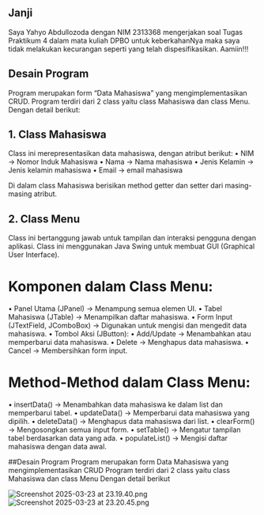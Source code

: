 ## Janji
Saya Yahyo Abdullozoda dengan NIM 2313368 mengerjakan soal Tugas Praktikum 4 
dalam mata kuliah DPBO untuk keberkahanNya maka saya tidak melakukan kecurangan 
seperti yang telah dispesifikasikan. Aamiin!!!

## Desain Program

Program merupakan form “Data Mahasiswa” yang mengimplementasikan CRUD. 
Program terdiri dari 2 class yaitu class Mahasiswa dan class Menu. Dengan detail berikut:

## 1. Class Mahasiswa

Class ini merepresentasikan data mahasiswa, dengan atribut berikut:
•⁠  ⁠NIM → Nomor Induk Mahasiswa
•⁠  ⁠Nama → Nama mahasiswa
•⁠  ⁠Jenis Kelamin → Jenis kelamin mahasiswa
•⁠  ⁠Email → email mahasiswa

Di dalam class Mahasiswa berisikan method getter dan setter dari masing-masing atribut.

## 2. Class Menu

Class ini bertanggung jawab untuk tampilan dan interaksi pengguna dengan aplikasi. Class ini menggunakan Java Swing untuk membuat GUI (Graphical User Interface).

# Komponen dalam Class Menu:
•⁠  ⁠Panel Utama (JPanel) → Menampung semua elemen UI.
•⁠  ⁠Tabel Mahasiswa (JTable) → Menampilkan daftar mahasiswa.
•⁠  ⁠Form Input (JTextField, JComboBox) → Digunakan untuk mengisi dan mengedit data mahasiswa.
•⁠  ⁠Tombol Aksi (JButton):
•⁠  ⁠Add/Update → Menambahkan atau memperbarui data mahasiswa.
•⁠  ⁠Delete → Menghapus data mahasiswa.
•⁠  ⁠Cancel → Membersihkan form input.

# Method-Method dalam Class Menu:
•⁠  ⁠insertData() → Menambahkan data mahasiswa ke dalam list dan memperbarui tabel.
•⁠  ⁠updateData() → Memperbarui data mahasiswa yang dipilih.
•⁠  ⁠deleteData() → Menghapus data mahasiswa dari list.
•⁠  ⁠clearForm() → Mengosongkan semua input form.
•⁠  ⁠setTable() → Mengatur tampilan tabel berdasarkan data yang ada.
•⁠  ⁠populateList() → Mengisi daftar mahasiswa dengan data awal.

##Desain Program
Program merupakan form Data Mahasiswa yang mengimplementasikan CRUD Program terdiri dari 2 class yaitu class Mahasiswa dan class Menu Dengan detail berikut

![Screenshot 2025-03-23 at 23.19.40.png](../../../../var/folders/tl/frh08vqj37g8hw3n__gctjzm0000gn/T/TemporaryItems/NSIRD_screencaptureui_yIdBFQ/Screenshot%202025-03-23%20at%2023.19.40.png)
![Screenshot 2025-03-23 at 23.20.45.png](../../../../var/folders/tl/frh08vqj37g8hw3n__gctjzm0000gn/T/TemporaryItems/NSIRD_screencaptureui_NWOMTy/Screenshot%202025-03-23%20at%2023.20.45.png)

